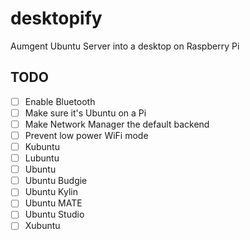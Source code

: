 # desktopify

Aumgent Ubuntu Server into a desktop on Raspberry Pi


## TODO

  * [ ] Enable Bluetooth
  * [ ] Make sure it's Ubuntu on a Pi
  * [ ] Make Network Manager the default backend
  * [ ] Prevent low power WiFi mode
  * [ ] Kubuntu
  * [ ] Lubuntu
  * [ ] Ubuntu
  * [ ] Ubuntu Budgie
  * [ ] Ubuntu Kylin
  * [ ] Ubuntu MATE
  * [ ] Ubuntu Studio
  * [ ] Xubuntu
